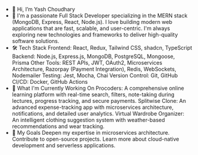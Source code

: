 - 👋 Hi, I’m Yash Choudhary
- 👀 I'm a passionate Full Stack Developer specializing in the MERN stack (MongoDB, Express, React, Node.js). I love building modern web applications that are fast, scalable, and user-centric. I'm always exploring new technologies and frameworks to deliver high-quality software solutions.
- 🛠️ Tech Stack
Frontend: React, Redux, Tailwind CSS, shadcn, TypeScript
Backend: Node.js, Express.js, MongoDB, PostgreSQL, Mongoose, Prisma
Other Tools: REST APIs, JWT, OAuth2, Microservices Architecture, Razorpay (Payment Integration), Redis, WebSockets, Nodemailer
Testing: Jest, Mocha, Chai
Version Control: Git, GitHub
CI/CD: Docker, GitHub Actions
- 🌟 What I'm Currently Working On
Procoders: A comprehensive online learning platform with real-time search, filters, note-taking during lectures, progress tracking, and secure payments.
Splitwise Clone: An advanced expense-tracking app with microservices architecture, notifications, and detailed user analytics.
Virtual Wardrobe Organizer: An intelligent clothing suggestion system with weather-based recommendations and wear tracking.
- 🚀 My Goals
Deepen my expertise in microservices architecture.
Contribute to open-source projects.
Learn more about cloud-native development and serverless applications.

<!---
Yasg-uru/Yasg-uru is a ✨ special ✨ repository because its `README.md` (this file) appears on your GitHub profile.
You can click the Preview link to take a look at your changes.
--->
